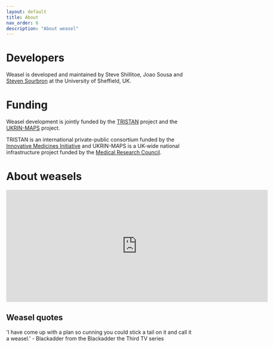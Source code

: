 ```yaml
---
layout: default
title: About
nav_order: 6
description: "About weasel"
---
```


# Developers

Weasel is developed and maintained by Steve Shillitoe, Joao Sousa and [Steven Sourbron](https://www.sheffield.ac.uk/medicine/people/iicd/steven-sourbron) at the University of Sheffield, UK. 

# Funding

Weasel development is jointly funded by the [TRISTAN](https://www.imi-tristan.eu/) project and the [UKRIN-MAPS](https://www.nottingham.ac.uk/research/groups/spmic/research/uk-renal-imaging-network/ukrin-maps.aspx) project. 

TRISTAN is an international private-public consortium funded by the [Innovative Medicines Initiative](https://www.imi.europa.eu/projects-results/project-factsheets/tristan) and UKRIN-MAPS is a UK-wide national infrastructure project funded by the [Medical Research Council](https://gtr.ukri.org/projects?ref=MR%2FR02264X%2F1). 

# About weasels

<iframe 
  class="embedded-video-16-9" 
  src="https://www.youtube.com/embed/-TMkZzzPZBU" 
  frameborder="0" 
  width="700"
  height="300"
  allowfullscreen=""
></iframe>

## Weasel quotes

'I have come up with a plan so cunning you could stick a tail on it and call it a weasel.' - Blackadder from the Blackadder the Third TV series



